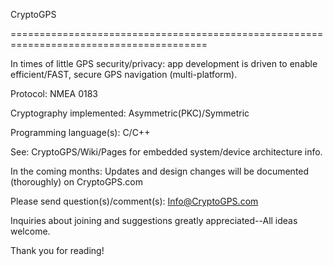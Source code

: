 CryptoGPS

========================================================================================

In times of little GPS security/privacy: app development is driven to enable efficient/FAST, secure GPS navigation (multi-platform).


Protocol: NMEA 0183

Cryptography implemented: Asymmetric(PKC)/Symmetric

Programming language(s): C/C++


See: CryptoGPS/Wiki/Pages for embedded system/device architecture info.


In the coming months: Updates and design changes will be documented (thoroughly) on CryptoGPS.com


Please send question(s)/comment(s): Info@CryptoGPS.com

Inquiries about joining and suggestions greatly appreciated--All ideas welcome.


Thank you for reading!
